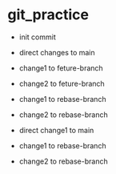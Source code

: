 # git_practice

- init commit

- direct changes to main


- change1 to feture-branch

- change2 to feture-branch

- change1 to rebase-branch

- change2 to rebase-branch

- direct change1 to main

- change1 to rebase-branch


- change2 to rebase-branch
